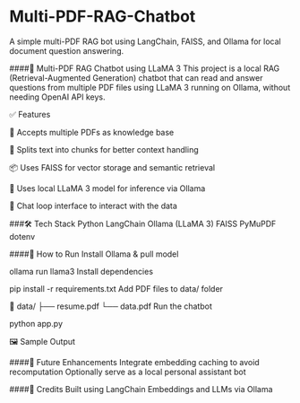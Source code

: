 # Multi-PDF-RAG-Chatbot
A simple multi-PDF RAG bot using LangChain, FAISS, and Ollama for local document question answering.


####🧠 Multi-PDF RAG Chatbot using LLaMA 3
This project is a local RAG (Retrieval-Augmented Generation) chatbot that can read and answer questions from multiple PDF files using LLaMA 3 running on Ollama, without needing OpenAI API keys.

✅ Features

📄 Accepts multiple PDFs as knowledge base

🧩 Splits text into chunks for better context handling

📦 Uses FAISS for vector storage and semantic retrieval

🤖 Uses local LLaMA 3 model for inference via Ollama

🔁 Chat loop interface to interact with the data

###🛠️ Tech Stack
Python
LangChain
Ollama (LLaMA 3)
FAISS
PyMuPDF
dotenv


####🧪 How to Run
Install Ollama & pull model

ollama run llama3
Install dependencies

pip install -r requirements.txt
Add PDF files to data/ folder

📁 data/
├── resume.pdf
└── data.pdf
Run the chatbot

python app.py


🖼️ Sample Output

####🚀 Future Enhancements
Integrate embedding caching to avoid recomputation
Optionally serve as a local personal assistant bot


####🧠 Credits
Built using LangChain
Embeddings and LLMs via Ollama

